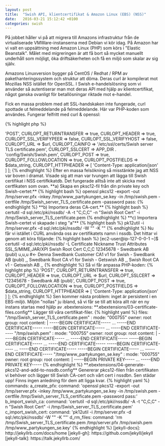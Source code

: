 ```yaml
---
layout: post
title:  "Swish API, klientcertifikat & Amazon Linux (EBS) (NSS)"
date:   2016-03-21 15:12:42 +0100
categories: swish
---
```

På jobbet håller vi på att migrera till Amazons infrastruktur från de virtualiserade VMWare-instanserna med Debian vi kör idag. På Amazon har vi valt en uppsättning med Amazon Linux (PHP) som körs i "Elastic Beanstalk". Målet med migreringen är att få bort så mycket manuellt underhåll som möjligt, öka driftsäkerheten och få en miljö som skalar av sig själv.

Amazons Linuxversion bygger på CentOS / Redhat / RPM av pakethanteringssystem och struktur att döma. Deras curl är kompilerat mot Mozillas NSS istället för OpenSSL. I Swish e-handelslösning som vi använder så autentiserar man mot deras API med hjälp av klientcertifikat, något ganska ovanligt för betallösningar riktade mot e-handel.  

Fick en massa problem med att SSL-handskaken inte fungerade, curl spottade ut felmeddelande på felmeddelande. Här var PHP-koden som användes. Fungerar felfritt med curl & openssl:

{% highlight php %}
<?php
$options = [
   CURLOPT_CUSTOMREQUEST => 'POST',
   CURLOPT_RETURNTRANSFER => true,
   CURLOPT_HEADER => true,
   CURLOPT_SSL_VERIFYPEER => false,
   CURLOPT_SSL_VERIFYHOST => false,
   CURLOPT_URL => $url,
   CURLOPT_CAINFO => '/etc/ssl/certs/Swish server TLS certificate.pem',
   CURLOPT_SSLCERT => APP_DIR . 'config/Swish/Swish.pem',
   CURLOPT_POST => true,
   CURLOPT_FOLLOWLOCATION => true,
   CURLOPT_POSTFIELDS => $data_string,
   CURLOPT_HTTPHEADER => [
       'Content-Type: application/json'
   ]
];
{% endhighlight %}

Efter en massa felsökning så misstänkte jag att NSS var boven i dramat. Visade sig att man var tvungen att lägga till Swish certifikat i NSS certifkikatdb. Det fungerade alltså inte att skicka med certfikaten som ovan.

**a) Skapa en pksc12-fil från din private key och Swish-certet:**
{% highlight bash %}
openssl pkcs12 -export -out /tmp/server.pfx -inkey /tmp/www_partykungen_se.key -in /tmp/swish.pem -certfile /tmp/Swish_server_TLS_certificate.pem -password pass:
{% endhighlight %}

**b) Importera deras CA-cert.**
{% highlight bash %}
certutil -d sql:/etc/pki/nssdb/ -A -t "C,C,C" -n "Swish Root Cert" -i /tmp/Swish_server_TLS_certificate.pem
{% endhighlight %}

**c) Importera Swish-certet vi skapade i steg "a"**
{% highlight bash %}
pk12util -i /tmp/server.pfx -d sql:/etc/pki/nssdb/ -W "" -K ""
{% endhighlight %}

Nu får vi istället i CURL använda oss av certifikatets namn i nssdb. Det hittar vi genom att köra följande:

{% highlight bash %}
[ec2-user@ip-127-0-0-1 ~]$ certutil -d sql:/etc/pki/nssdb/ -L

Certificate Nickname                                         Trust Attributes
                                                             SSL,S/MIME,JAR/XPI

Swish Root Cert                                              C,C,C
12345678 - Swedbank AB (publ)                              u,u,u #<- Denna
Swedbank Customer CA1 v1 for Swish - Swedbank AB (publ)      ,,   
Swedbank Root CA v1 for Swish - Getswish AB                  ,,   
Swish Root CA v1 - Getswish AB                               ,,  
{% endhighlight %}

Så vi får anpassa PHP-koden:

{% highlight php %}
<?php
$options = [
   CURLOPT_CUSTOMREQUEST => 'POST',
   CURLOPT_RETURNTRANSFER => true,
   CURLOPT_HEADER => true,
   CURLOPT_URL => $url,
   CURLOPT_SSLCERT => '12345678 - Swedbank AB (publ)',
   CURLOPT_POST => true,
   CURLOPT_FOLLOWLOCATION => true,
   CURLOPT_POSTFIELDS => $data_string,
   CURLOPT_HTTPHEADER => [
       'Content-Type: application/json'
   ]
];
{% endhighlight %}

Sen kommer nästa problem: inget är persistent i en EBS-miljö. Miljön "nollas" ju ibland, så vi får se till att köra allt när en ny instans startas med hjälp av .ebextensions:

**.ebextensions/03-certificate-files.config**
Lägger till våra certifikat-filer.
{% highlight yaml %}
files:
  "/tmp/Swish_server_TLS_certificate.pem" :
    mode: "000755"
    owner: root
    group: root
    content: |
      -----BEGIN CERTIFICATE-----
      ...
      -----END CERTIFICATE-----
      -----BEGIN CERTIFICATE-----
      ...
      -----END CERTIFICATE-----
  "/tmp/swish.pem" :
    mode: "000755"
    owner: root
    group: root
    content: |
      -----BEGIN CERTIFICATE-----
      ...
      -----END CERTIFICATE-----
      -----BEGIN CERTIFICATE-----
      ...
      -----END CERTIFICATE-----
      -----BEGIN CERTIFICATE-----
      ...
      -----END CERTIFICATE-----
      -----BEGIN CERTIFICATE-----
      ...
      -----END CERTIFICATE-----
  "/tmp/www_partykungen_se.key" :
    mode: "000755"
    owner: root
    group: root
    content: |
      -----BEGIN PRIVATE KEY-----
      ...
      -----END PRIVATE KEY-----
{% endhighlight %}

**.ebextensions/04-generate-pkcs12-and-add-to-nssdb.config**
Genererar pkcs12-filen från certifikaten vi behöver och lägger till Swish CA-cert och vårt cert i nssdbn. Sen städar upp! Finns ingen anledning för dem att ligga kvar.
{% highlight yaml %}
commands:
  a_create_pfx:
    command: 'openssl pkcs12 -export -out /tmp/server.pfx -inkey /tmp/www_partykungen_se.key -in /tmp/swish.pem -certfile /tmp/Swish_server_TLS_certificate.pem -password pass:'
  b_import_swish_ca:
    command: 'certutil -d sql:/etc/pki/nssdb/ -A -t "C,C,C" -n "Swish Root Cert" -i /tmp/Swish_server_TLS_certificate.pem'
  c_import_swish_cert:
    command: 'pk12util -i /tmp/server.pfx -d sql:/etc/pki/nssdb/ -W "" -K ""'
  d_rm_files:
    command: 'rm /tmp/Swish_server_TLS_certificate.pem /tmp/server.pfx /tmp/swish.pem /tmp/www_partykungen_se.key'
{% endhighlight %}



[jekyll-docs]: http://jekyllrb.com/docs/home
[jekyll-gh]:   https://github.com/jekyll/jekyll
[jekyll-talk]: https://talk.jekyllrb.com/
